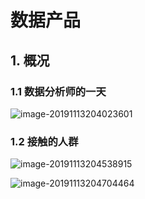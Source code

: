 

# 数据产品

## 1. 概况

### 1.1 数据分析师的一天

![image-20191113204023601](https://rivers19-1300325434.cos.ap-beijing.myqcloud.com/2019-11-13-124023.png)



### 1.2 接触的人群

![image-20191113204538915](https://rivers19-1300325434.cos.ap-beijing.myqcloud.com/2019-11-13-124539.png)



![image-20191113204704464](https://rivers19-1300325434.cos.ap-beijing.myqcloud.com/2019-11-13-124704.png)

